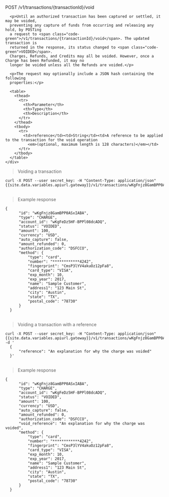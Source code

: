 <div class="method-area">
  <div class="method-copy">
    <div class="method-copy-padding">
      <p><span class="api-operation">POST</span> <span class="code-green">/v1/transactions/{transactionId}/void</span></p>

      <p>Until an authorized transaction has been captured or settled, it may be voided,
      preventing any capture of funds from occurring and releasing any hold, by POSTing
      a request to <span class="code-green">/v1/transactions/{transactionId}/void</span>. The updated transaction is
      returned in the response, its status changed to <span class="code-green">VOIDED</span>.
      Charges, Refunds, and Credits may all be voided. However, once a Charge has been Refunded, it may no
      longer be voided unless all the Refunds are voided.</p>

      <p>The request may optionally include a JSON hash containing the following
      properties:</p>

      <table>
        <thead>
          <tr>
            <th>Parameter</th>
            <th>Type</th>
            <th>Description</th>
          </tr>
        </thead>
        <tbody>
          <tr>
            <td>reference</td><td>String</td><td>A reference to be applied to the transaction for the void operation
              <em>(optional, maximum length is 128 characters)</em></td>
          </tr>
        </tbody>
      </table>
    </div>
  </div>
  
  <blockquote>Voiding a transaction</blockquote>

  <pre><code>curl -X POST --user secret_key: -H "Content-Type: application/json" {{site.data.variables.apiurl.gateway}}/v1/transactions/wKgFnjz8GamBPP0ASxIABA/void</code>
  </pre>

  <blockquote>Example response</blockquote>
  <pre><code>{
      "id": "wKgFnjz8GamBPP0ASxIABA",
      "type": "CHARGE",
      "account_id": "wKgFeDz5HF-BPPl08dcADQ",
      "status": "VOIDED",
      "amount": 100,
      "currency": "USD",
      "auto_capture": false,
      "amount_refunded": 0,
      "authorization_code": "DSFCCO",
      "method": {
          "type": "card",
          "number": "************4242",
          "fingerprint": "CmsP3lYV4akuOz12pFa8",
          "card_type": "VISA",
          "exp_month": 10,
          "exp_year": 2017,
          "name": "Sample Customer",
          "address1": "123 Main St",
          "city": "Austin",
          "state": "TX",
          "postal_code": "78730"
      }
  }</code>
  </pre>


  <blockquote>Voiding a transaction with a reference</blockquote>

  <pre><code>curl -X POST --user secret_key: -H "Content-Type: application/json" {{site.data.variables.apiurl.gateway}}/v1/transactions/wKgFnjz8GamBPP0ASxIABA/void -d '
  {
      "reference": "An explanation for why the charge was voided"
  }'</code>
  </pre>

  <blockquote>Example response</blockquote>
  <pre><code>{
      "id": "wKgFnjz8GamBPP0ASxIABA",
      "type": "CHARGE",
      "account_id": "wKgFeDz5HF-BPPl08dcADQ",
      "status": "VOIDED",
      "amount": 100,
      "currency": "USD",
      "auto_capture": false,
      "amount_refunded": 0,
      "authorization_code": "DSFCCO",
      "void_reference": "An explanation for why the charge was voided",
      "method": {
          "type": "card",
          "number": "************4242",
          "fingerprint": "CmsP3lYV4akuOz12pFa8",
          "card_type": "VISA",
          "exp_month": 10,
          "exp_year": 2017,
          "name": "Sample Customer",
          "address1": "123 Main St",
          "city": "Austin",
          "state": "TX",
          "postal_code": "78730"
      }
  }</code>
  </pre>
</div>
